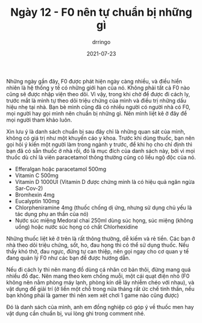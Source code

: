 ﻿---
title: Ngày 12 - F0 nên tự chuẩn bị những gì
date: 2021-07-23
author: drringo

---
Những ngày gần đây, F0 được phát hiện ngày càng nhiều, và điều hiển nhiên là hệ thống y tế có những giới hạn của nó. Không phải tất cả F0 nào cũng sẽ được nhập viện theo dõi. Vì vậy, trong khi chờ để được đi cách ly, trước mắt là mình tự theo dõi triệu chứng của mình và điều trị những dấu hiệu nhẹ tại nhà. Bạn bè mình cũng đã có nhiều người có người nhà có F0, mọi người hay gọi mình nên chuẩn bị những gì. Nên mình liệt kê ở đây để mọi người tham khảo luôn.

Xin lưu ý là danh sách chuẩn bị sau đây chỉ là những quan sát của mình, không có giá trị như một khuyến cáo y khoa. Trước khi dùng thuốc, bạn nên gọi hỏi ý kiến một người làm trong ngành y trước, để khi họ cho chỉ định thì bạn đã có sẵn thuốc ở nhà rồi, đó là mục đích của danh sách này, bởi vì mọi thuốc dù chỉ là viên paracetamol thông thường cũng có liều ngộ độc của nó.

- Efferalgan hoặc paracetamol 500mg
- Vitamin C 500mg
- Vitamin D 1000UI (Vitamin D được chứng minh là có hiệu quả ngăn ngừa Sar-Cov-2)
- Bromhexin 4mg
- Eucalyptin 100mg
- Chlorpheniramine 4mg (thuốc chống dị ứng, nhưng sử dụng chủ yếu là tác dụng phụ an thần của nó)
- Nước súc miệng Medoral chai 250ml dùng súc họng, súc miệng (không uống) hoặc nước súc họng có chất Chlorhexidine

Những thuốc liệt kê ở trên là rất thông thường, dễ kiếm và rẻ tiền. Các bạn ở nhà theo dõi triệu chứng, sốt, ho, đau họng thì có thể sử dụng thuốc. Nếu thấy khó thở, đau ngực, đừng tự can thiệp, nên gọi ngay cho cơ quan y tế đang quản lý F0 như các bạn để được hướng dẫn.

Nếu đi cách ly thì nên mang đồ dùng cá nhân cơ bản thôi, đừng mang quá nhiều đồ đạc. Nên mang theo kem chống muỗi, một cái quạt điện nhỏ (F0 không nên nằm phòng máy lạnh, phòng kín dễ lây nhiễm chéo với nhau), và vật dụng để giải trí (ở liền một chỗ trong nửa tháng rất ức chế tinh thần, nếu bạn không phải là gamer thì nên xem xét chơi 1 game nào cũng được)

Đó là danh sách của mình, anh em đồng nghiệp có góp ý về thuốc men hay vật dụng cần chuẩn bị, vui lòng ghi trong comment nhé.
